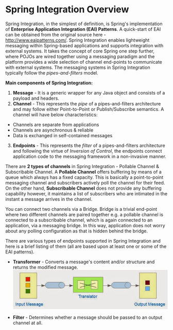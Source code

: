 # Spring Integration Overview

Spring Integration, in the simplest of definition, is Spring's implementation of **Enterprise Application Integration (EAI) Patterns**. A quick-start of EAI can be obtained from the original source here - http://www.eaipatterns.com/. Spring Integration enables lightweight messaging within Spring-based applications and supports integration with external systems. It takes the concept of core Spring one step further, where POJOs are wired together using a messaging paradigm and the platform provides a wide selection of channel end-points to communicate with external systems. The messaging systems in Spring Integration typically follow the *pipes-and-filters* model.

**Main components of Spring Integration:**

1. **Message** - It is a generic wrapper for any Java object and consists of a payload and headers.
2. **Channel** - This represents the *pipe* of a pipes-and-filters architecture and may follow either Point-to-Point or Publish/Subscribe semantics. A channel will have below characteristics:
  * Channels are separate from applications
  * Channels are asynchronous & reliable
  * Data is exchanged in self-contained messages
3. **Endpoints** - This represents the *filter* of a pipes-and-filters architecture and following the virtue of *Inversion of Control*, the endpoints connect application code to the messaging framework in a non-invasive manner.

There are **2 types of channels** in Spring Integration - Pollable Channel & Subscribable Channel. A **Pollable Channel** offers buffering by means of a queue which always has a fixed capacity. This is basically a point-to-point messaging channel and subscribers actively poll the channel for their feed. On the other hand, **Subscribable Channel** does not provide any buffering capability however, it maintains a list of subscribers who are intimated in the instant a message arrives in the channel.

You can connect two channels via a Bridge. Bridge is a trivial end-point where two different channels are paired together e.g. a pollable channel is connected to a subscribable channel, which is again connected to an application, via a messaging bridge. In this way, application does not worry about any polling configuration as that is hidden behind the bridge.

There are various types of endpoints supported in Spring Integration and here is a brief listing of them (all are based upon at least one or some of the EAI patterns).

* **Transformer** - Converts a message's content and/or structure and returns the modified message.
![](/images/sp_p1.jpg)

* **Filter** - Determines whether a message should be passed to an output channel at all.